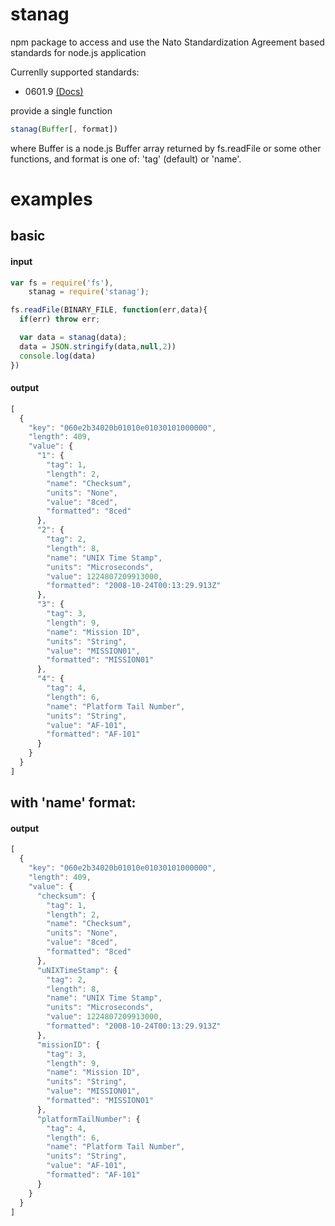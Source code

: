 # stanag

npm package to access and use the Nato Standardization Agreement based standards for node.js application

Currenlly supported standards:
 - 0601.9 [(Docs)](http://www.gwg.nga.mil/misb/docs/standards/ST0601.9.pdf)


provide a single function
```js
stanag(Buffer[, format])
```

where Buffer is a node.js Buffer array returned by fs.readFile or some other functions,
and format is one of: 'tag' (default) or 'name'.

# examples

## basic
#### input
```js
var fs = require('fs'),
    stanag = require('stanag');

fs.readFile(BINARY_FILE, function(err,data){
  if(err) throw err;

  var data = stanag(data);
  data = JSON.stringify(data,null,2))
  console.log(data)
})
```

#### output

```js
[
  {
    "key": "060e2b34020b01010e01030101000000",
    "length": 409,
    "value": {
      "1": {
        "tag": 1,
        "length": 2,
        "name": "Checksum",
        "units": "None",
        "value": "8ced",
        "formatted": "8ced"
      },
      "2": {
        "tag": 2,
        "length": 8,
        "name": "UNIX Time Stamp",
        "units": "Microseconds",
        "value": 1224807209913000,
        "formatted": "2008-10-24T00:13:29.913Z"
      },
      "3": {
        "tag": 3,
        "length": 9,
        "name": "Mission ID",
        "units": "String",
        "value": "MISSION01",
        "formatted": "MISSION01"
      },
      "4": {
        "tag": 4,
        "length": 6,
        "name": "Platform Tail Number",
        "units": "String",
        "value": "AF-101",
        "formatted": "AF-101"
      }
    }
  }
]
```


## with 'name' format:
#### output
```js
[
  {
    "key": "060e2b34020b01010e01030101000000",
    "length": 409,
    "value": {
      "checksum": {
        "tag": 1,
        "length": 2,
        "name": "Checksum",
        "units": "None",
        "value": "8ced",
        "formatted": "8ced"
      },
      "uNIXTimeStamp": {
        "tag": 2,
        "length": 8,
        "name": "UNIX Time Stamp",
        "units": "Microseconds",
        "value": 1224807209913000,
        "formatted": "2008-10-24T00:13:29.913Z"
      },
      "missionID": {
        "tag": 3,
        "length": 9,
        "name": "Mission ID",
        "units": "String",
        "value": "MISSION01",
        "formatted": "MISSION01"
      },
      "platformTailNumber": {
        "tag": 4,
        "length": 6,
        "name": "Platform Tail Number",
        "units": "String",
        "value": "AF-101",
        "formatted": "AF-101"
      }
    }
  }
]
```
